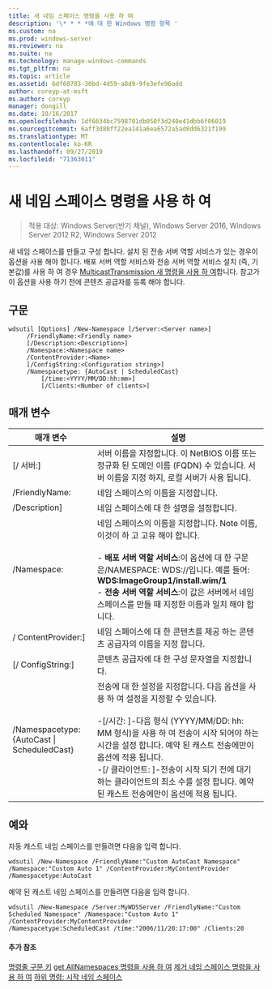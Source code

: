 ```yaml
---
title: 새 네임 스페이스 명령을 사용 하 여
description: '\* * * *에 대 한 Windows 명령 항목 '
ms.custom: na
ms.prod: windows-server
ms.reviewer: na
ms.suite: na
ms.technology: manage-windows-commands
ms.tgt_pltfrm: na
ms.topic: article
ms.assetid: 6df60703-30bd-4d59-a8d9-9fe3efe96add
author: coreyp-at-msft
ms.author: coreyp
manager: dongill
ms.date: 10/16/2017
ms.openlocfilehash: 1df6634bc7598701db050f3d240e41dbb6f06019
ms.sourcegitcommit: 6aff3d88ff22ea141a6ea6572a5ad8dd6321f199
ms.translationtype: MT
ms.contentlocale: ko-KR
ms.lasthandoff: 09/27/2019
ms.locfileid: "71363011"
---
```

# <a name="using-the-new-namespace-command"></a>새 네임 스페이스 명령을 사용 하 여

>적용 대상: Windows Server(반기 채널), Windows Server 2016, Windows Server 2012 R2, Windows Server 2012

새 네임 스페이스를 만들고 구성 합니다. 설치 된 전송 서버 역할 서비스가 있는 경우이 옵션을 사용 해야 합니다. 배포 서버 역할 서비스와 전송 서버 역할 서비스 설치 (즉, 기본값)를 사용 하 여 경우 [MulticastTransmission 새 명령을 사용 하 여](using-the-new-multicasttransmission-command.md)합니다. 참고가이 옵션을 사용 하기 전에 콘텐츠 공급자를 등록 해야 합니다.
## <a name="syntax"></a>구문
```
wdsutil [Options] /New-Namespace [/Server:<Server name>]
     /FriendlyName:<Friendly name>
     [/Description:<Description>]
     /Namespace:<Namespace name>
     /ContentProvider:<Name>
     [/ConfigString:<Configuration string>]
     /Namespacetype: {AutoCast | ScheduledCast}
         [/time:<YYYY/MM/DD:hh:mm>]
         [/Clients:<Number of clients>]
```
## <a name="parameters"></a>매개 변수
|매개 변수|설명|
|-------|--------|
|[/ 서버:<Server name>]|서버 이름을 지정합니다. 이 NetBIOS 이름 또는 정규화 된 도메인 이름 (FQDN) 수 있습니다. 서버 이름을 지정 하지, 로컬 서버가 사용 됩니다.|
|/FriendlyName:<Friendly name>|네임 스페이스의 이름을 지정합니다.|
|/Description<Description>]|네임 스페이스에 대 한 설명을 설정합니다.|
|/Namespace:<Namespace name>|네임 스페이스의 이름을 지정합니다. Note 이름, 이것이 하 고 고유 해야 합니다.<br /><br />-   **배포 서버 역할 서비스**:이 옵션에 대 한 구문은/NAMESPACE: WDS:<Image group>/<Image name>/<Index>입니다. 예를 들어: **WDS:ImageGroup1/install.wim/1**<br />-   **전송 서버 역할 서비스**:이 값은 서버에서 네임 스페이스를 만들 때 지정한 이름과 일치 해야 합니다.|
|/ ContentProvider:<Name>]|네임 스페이스에 대 한 콘텐츠를 제공 하는 콘텐츠 공급자의 이름을 지정 합니다.|
|[/ ConfigString:<Configuration string>]|콘텐츠 공급자에 대 한 구성 문자열을 지정합니다.|
|/Namespacetype: {AutoCast &#124; ScheduledCast}|전송에 대 한 설정을 지정합니다. 다음 옵션을 사용 하 여 설정을 지정할 수 있습니다.<br /><br />-[/시간: <time>]-다음 형식 (YYYY/MM/DD: hh: MM 형식)을 사용 하 여 전송이 시작 되어야 하는 시간을 설정 합니다. 예약 된 캐스트 전송에만이 옵션에 적용 됩니다.<br />-[/ 클라이언트: <Number of clients>]-전송이 시작 되기 전에 대기 하는 클라이언트의 최소 수를 설정 합니다. 예약 된 캐스트 전송에만이 옵션에 적용 됩니다.|
## <a name="BKMK_examples"></a>예와
자동 캐스트 네임 스페이스를 만들려면 다음을 입력 합니다.
```
wdsutil /New-Namespace /FriendlyName:"Custom AutoCast Namespace" /Namespace:"Custom Auto 1" /ContentProvider:MyContentProvider /Namespacetype:AutoCast
```
예약 된 캐스트 네임 스페이스를 만들려면 다음을 입력 합니다.
```
wdsutil /New-Namespace /Server:MyWDSServer /FriendlyName:"Custom Scheduled Namespace" /Namespace:"Custom Auto 1" /ContentProvider:MyContentProvider 
/Namespacetype:ScheduledCast /time:"2006/11/20:17:00" /Clients:20
```
#### <a name="additional-references"></a>추가 참조
[명령줄 구문 키](command-line-syntax-key.md)
[get AllNamespaces 명령을 사용 하 여](using-the-get-allnamespaces-command.md)
[제거 네임 스페이스 명령을 사용 하 여](using-the-remove-namespace-command.md)
[하위 명령: 시작 네임 스페이스](subcommand-start-namespace.md)
